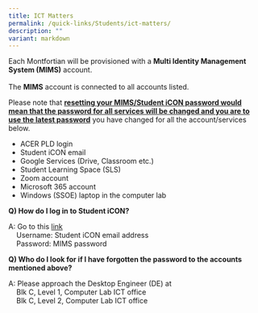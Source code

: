 ```yaml
---
title: ICT Matters
permalink: /quick-links/Students/ict-matters/
description: ""
variant: markdown
---
```

Each Montfortian will be provisioned with a <b>Multi Identity Management System (MIMS)</b> account.
<br><br>
The <b>MIMS</b> account is connected to all accounts listed.
<p>Please note that <u><b>resetting your MIMS/Student iCON password would mean that the password for all services will be changed and you are to use the latest password</b></u> you have changed for all the account/services below.</p>

* ACER PLD login
* Student iCON email
* Google Services (Drive, Classroom etc.)
* Student Learning Space (SLS)
* Zoom account
* Microsoft 365 account
* Windows (SSOE) laptop in the computer lab

**Q) How do I log in to Student iCON?**

A: Go to this [link](https://mims.moe.gov.sg)&nbsp;   
&nbsp; &nbsp; Username: Student iCON email address   
&nbsp; &nbsp; Password: MIMS password


**Q) Who do I look for if I have forgotten the password to the accounts mentioned above?**

A: Please approach the Desktop Engineer (DE) at&nbsp;   
&nbsp; &nbsp; Blk C, Level 1, Computer Lab ICT office   
&nbsp; &nbsp; Blk C, Level 2, Computer Lab ICT office